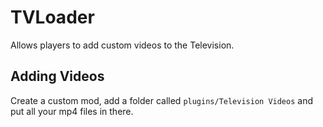 # TVLoader

Allows players to add custom videos to the Television.

## Adding Videos

Create a custom mod, add a folder called `plugins/Television Videos` and put all your mp4 files in there.
